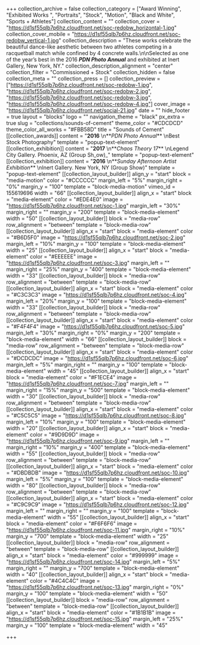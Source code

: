 +++
collection_archive = false
collection_category = ["Award Winning", "Exhibited Works ", "Portraits", "Stock", "Motion", "Black and White", "Sports + Athletes"]
collection_content = ""
collection_cover = "https://d1sf55qlb7p6hz.cloudfront.net/soc-redobw_horizontal-1.jpg"
collection_cover_mobile = "https://d1sf55qlb7p6hz.cloudfront.net/soc-redobw_vertical-1.jpg"
collection_description = "These works celebrate the beautiful dance-like aesthetic between two athletes competing in a racquetball match while confined by 4 concrete walls.\n\nSelected as one of the year’s best in the 2016 **_PDN Photo Annual_** and exhibited at Inert Gallery, New York, NY."
collection_description_alignment = "center"
collection_filter = "Commissioned + Stock"
collection_hidden = false
collection_meta = ""
collection_press = []
collection_preview = ["https://d1sf55qlb7p6hz.cloudfront.net/soc-redobw-1.jpg", "https://d1sf55qlb7p6hz.cloudfront.net/soc-redobw-2.jpg", "https://d1sf55qlb7p6hz.cloudfront.net/soc-redobw-3.jpg", "https://d1sf55qlb7p6hz.cloudfront.net/soc-redobw-4.jpg"]
cover_image = "https://d1sf55qlb7p6hz.cloudfront.net/social-21.jpg"
date = ""
hide_footer = true
layout = "blocks"
logo = ""
navigation_theme = "black"
px_extra = true
slug = "collections/sounds-of-cement"
theme_color = "#CDCDCD"
theme_color_all_works = "#FBB58D"
title = "Sounds of Cement"
[[collection_awards]]
content = "**2016**  \n**_PDN Photo Annual_**   \nBest Stock Photography"
template = "popup-text-element"
[[collection_exhibition]]
content = "**2017**  \n**_Chaos Theory 17_**  \nLegend City Gallery. Phoenix, AZ (Group Sh_ow)_"
template = "popup-text-element"
[[collection_exhibition]]
content = "**2016**  \n**_Sunday Afternoon Artist Exhibition_**  \nInert Gallery. New York, NY (Group Show)"
template = "popup-text-element"
[[collection_layout_builder]]
align_y = "start"
block = "media-motion"
color = "#CCCCCC"
margin_left = "5%"
margin_right = "0%"
margin_y = "100"
template = "block-media-motion"
vimeo_id = 155619696
width = "66"
[[collection_layout_builder]]
align_x = "start"
block = "media-element"
color = "#EDE4E0"
image = "https://d1sf55qlb7p6hz.cloudfront.net/soc-1.jpg"
margin_left = "30%"
margin_right = ""
margin_y = "200"
template = "block-media-element"
width = "50"
[[collection_layout_builder]]
block = "media-row"
row_alignment = "between"
template = "block-media-row"
[[collection_layout_builder]]
align_x = "start"
block = "media-element"
color = "#B6D5F0"
image = "https://d1sf55qlb7p6hz.cloudfront.net/soc-2.jpg"
margin_left = "10%"
margin_y = "100"
template = "block-media-element"
width = "25"
[[collection_layout_builder]]
align_x = "start"
block = "media-element"
color = "#EEEEEE"
image = "https://d1sf55qlb7p6hz.cloudfront.net/soc-3.jpg"
margin_left = ""
margin_right = "25%"
margin_y = "400"
template = "block-media-element"
width = "33"
[[collection_layout_builder]]
block = "media-row"
row_alignment = "between"
template = "block-media-row"
[[collection_layout_builder]]
align_x = "start"
block = "media-element"
color = "#C3C3C3"
image = "https://d1sf55qlb7p6hz.cloudfront.net/soc-4.jpg"
margin_left = "20%"
margin_y = "100"
template = "block-media-element"
width = "33"
[[collection_layout_builder]]
block = "media-row"
row_alignment = "between"
template = "block-media-row"
[[collection_layout_builder]]
align_x = "start"
block = "media-element"
color = "#F4F4F4"
image = "https://d1sf55qlb7p6hz.cloudfront.net/soc-5.jpg"
margin_left = "30%"
margin_right = "0%"
margin_y = "200"
template = "block-media-element"
width = "66"
[[collection_layout_builder]]
block = "media-row"
row_alignment = "between"
template = "block-media-row"
[[collection_layout_builder]]
align_x = "start"
block = "media-element"
color = "#DCDCDC"
image = "https://d1sf55qlb7p6hz.cloudfront.net/soc-6.jpg"
margin_left = "5%"
margin_right = ""
margin_y = "100"
template = "block-media-element"
width = "45"
[[collection_layout_builder]]
align_x = "start"
block = "media-element"
color = "#F1ECE4"
image = "https://d1sf55qlb7p6hz.cloudfront.net/soc-7.jpg"
margin_left = ""
margin_right = "15%"
margin_y = "500"
template = "block-media-element"
width = "30"
[[collection_layout_builder]]
block = "media-row"
row_alignment = "between"
template = "block-media-row"
[[collection_layout_builder]]
align_x = "start"
block = "media-element"
color = "#C5C5C5"
image = "https://d1sf55qlb7p6hz.cloudfront.net/soc-8.jpg"
margin_left = "10%"
margin_y = "100"
template = "block-media-element"
width = "20"
[[collection_layout_builder]]
align_x = "start"
block = "media-element"
color = "#9D9D9D"
image = "https://d1sf55qlb7p6hz.cloudfront.net/soc-9.jpg"
margin_left = ""
margin_right = "10%"
margin_y = "400"
template = "block-media-element"
width = "55"
[[collection_layout_builder]]
block = "media-row"
row_alignment = "between"
template = "block-media-row"
[[collection_layout_builder]]
align_x = "start"
block = "media-element"
color = "#DBDBDB"
image = "https://d1sf55qlb7p6hz.cloudfront.net/soc-10.jpg"
margin_left = "5%"
margin_y = "100"
template = "block-media-element"
width = "80"
[[collection_layout_builder]]
block = "media-row"
row_alignment = "between"
template = "block-media-row"
[[collection_layout_builder]]
align_x = "start"
block = "media-element"
color = "#C9C9C9"
image = "https://d1sf55qlb7p6hz.cloudfront.net/soc-12.jpg"
margin_left = ""
margin_right = ""
margin_y = "100"
template = "block-media-element"
width = "55"
[[collection_layout_builder]]
align_x = "start"
block = "media-element"
color = "#F6F6F6"
image = "https://d1sf55qlb7p6hz.cloudfront.net/soc-11.jpg"
margin_right = "10%"
margin_y = "700"
template = "block-media-element"
width = "25"
[[collection_layout_builder]]
block = "media-row"
row_alignment = "between"
template = "block-media-row"
[[collection_layout_builder]]
align_x = "start"
block = "media-element"
color = "#999999"
image = "https://d1sf55qlb7p6hz.cloudfront.net/soc-14.jpg"
margin_left = "5%"
margin_right = ""
margin_y = "700"
template = "block-media-element"
width = "40"
[[collection_layout_builder]]
align_x = "start"
block = "media-element"
color = "#4C4C4C"
image = "https://d1sf55qlb7p6hz.cloudfront.net/soc-13.jpg"
margin_right = "0%"
margin_y = "100"
template = "block-media-element"
width = "50"
[[collection_layout_builder]]
block = "media-row"
row_alignment = "between"
template = "block-media-row"
[[collection_layout_builder]]
align_x = "start"
block = "media-element"
color = "#1B1B1B"
image = "https://d1sf55qlb7p6hz.cloudfront.net/soc-15.jpg"
margin_left = "25%"
margin_y = "100"
template = "block-media-element"
width = "45"

+++
